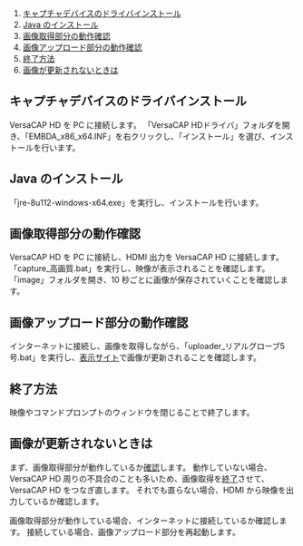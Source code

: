 1. [キャプチャデバイスのドライバインストール](#driver)
2. [Java のインストール](#java)
3. [画像取得部分の動作確認](#capture)
4. [画像アップロード部分の動作確認](#uploader)
5. [終了方法](#shutdown)
6. [画像が更新されないときは](#trouble)

## <div id="driver">キャプチャデバイスのドライバインストール</div>

VersaCAP HD を PC に接続します。
「VersaCAP HDドライバ」フォルダを開き、「EMBDA_x86_x64.INF」を右クリックし、「インストール」を選び、インストールを行います。


## <div id="java">Java のインストール</div>

「jre-8u112-windows-x64.exe」を実行し、インストールを行います。


## <div id="capture">画像取得部分の動作確認</div>

VersaCAP HD を PC に接続し、HDMI 出力を VersaCAP HD に接続します。
「capture_高画質.bat」を実行し、映像が表示されることを確認します。
「image」フォルダを開き、10 秒ごとに画像が保存されていくことを確認します。


## <div id="uploader">画像アップロード部分の動作確認</div>

インターネットに接続し、画像を取得しながら、「uploader_リアルグローブ5号.bat」を実行し、[表示サイト](http://http://13.78.122.199/)で画像が更新されることを確認します。


## <div id="shutdown">終了方法</div>

映像やコマンドプロンプトのウィンドウを閉じることで終了します。


## <div id="trouble">画像が更新されないときは</div>

まず、画像取得部分が動作しているか[確認](#capture)します。
動作していない場合、VersaCAP HD 周りの不具合のことも多いため、画像取得を[終了](#shutdown)させて、VersaCAP HD をつなぎ直します。
それでも直らない場合、HDMI から映像を出力しているか確認します。

画像取得部分が動作している場合、インターネットに接続しているか確認します。
接続している場合、画像アップロード部分を再起動します。
